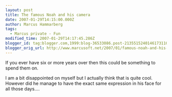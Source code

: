 ```yaml
---
layout: post
title: The famous Noah and his camera
date: 2007-01-29T14:15:00.000Z
author: Marcus Hammarberg
tags:
  - Marcus private - Fun
modified_time: 2007-01-29T14:17:45.286Z
blogger_id: tag:blogger.com,1999:blog-36533086.post-2135515240146173110
blogger_orig_url: http://www.marcusoft.net/2007/01/famous-noah-and-his-camera.html
---
```



If
you ever have six or more years over then this could be something to
spend them on.

I am a bit disappointed on myself but I actually think that is quite
cool. However did he manage to have the exact same expression in his
face for all those days....
